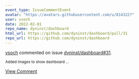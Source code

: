 ```yaml
---
event_type: IssueCommentEvent
avatar: "https://avatars.githubusercontent.com/u/814322?"
user: vsoch
date: 2022-02-01
repo_name: dyninst/dashboard
html_url: https://github.com/dyninst/dashboard/pull/31
repo_url: https://github.com/dyninst/dashboard
---
```


<a href='https://github.com/vsoch' target='_blank'>vsoch</a> commented on issue <a href='https://github.com/dyninst/dashboard/pull/31' target='_blank'>dyninst/dashboard#31</a>.

<small>Added images to show dashboard...</small>

<a href='https://github.com/dyninst/dashboard/pull/31' target='_blank'>View Comment</a>
